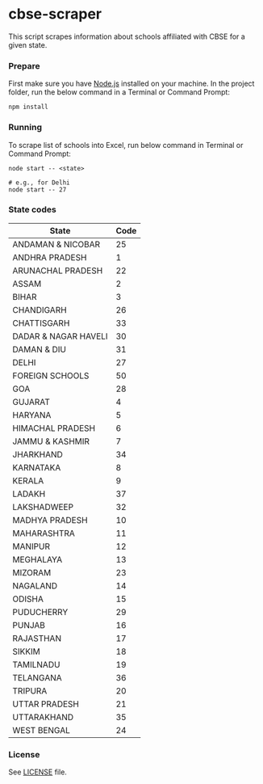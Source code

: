 # cbse-scraper

This script scrapes information about schools affiliated with CBSE for a given state.

### Prepare

First make sure you have [Node.js](https://nodejs.org/en/) installed on your machine.
In the project folder, run the below command in a Terminal or Command Prompt:

```shell
npm install
```

### Running

To scrape list of schools into Excel, run below command in Terminal or Command Prompt:

```shell
node start -- <state>

# e.g., for Delhi
node start -- 27
```

### State codes

| State | Code |
| ----- | ---- |
| ANDAMAN & NICOBAR | 25 |
| ANDHRA PRADESH | 1 |
| ARUNACHAL PRADESH | 22 |
| ASSAM | 2 |
| BIHAR | 3 |
| CHANDIGARH | 26 |
| CHATTISGARH | 33 |
| DADAR & NAGAR HAVELI | 30 |
| DAMAN & DIU | 31 |
| DELHI | 27 |
| FOREIGN SCHOOLS | 50 |
| GOA | 28 |
| GUJARAT | 4 |
| HARYANA | 5 |
| HIMACHAL PRADESH | 6 |
| JAMMU & KASHMIR | 7 |
| JHARKHAND | 34 |
| KARNATAKA | 8 |
| KERALA | 9 |
| LADAKH | 37 |
| LAKSHADWEEP | 32 |
| MADHYA PRADESH | 10 |
| MAHARASHTRA | 11 |
| MANIPUR | 12 |
| MEGHALAYA | 13 |
| MIZORAM | 23 |
| NAGALAND | 14 |
| ODISHA | 15 |
| PUDUCHERRY | 29 |
| PUNJAB | 16 |
| RAJASTHAN | 17 |
| SIKKIM | 18 |
| TAMILNADU | 19 |
| TELANGANA | 36 |
| TRIPURA | 20 |
| UTTAR PRADESH | 21 |
| UTTARAKHAND | 35 |
| WEST BENGAL | 24 |

### License

See [LICENSE](LICENSE) file.
